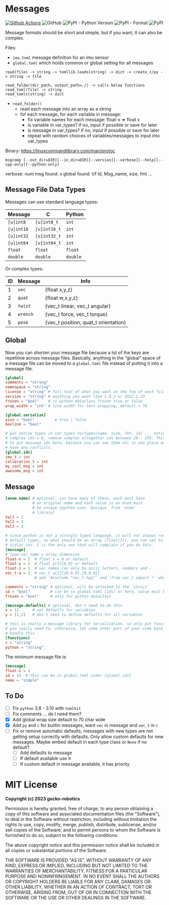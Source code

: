 # Messages
[![Github Actions](https://github.com/gecko-robotics/messages/actions/workflows/python.yml/badge.svg)](https://github.com/gecko-robotics/messages/actions/workflows/python.yml)
![GitHub](https://img.shields.io/github/license/gecko-robotics/messages)
![PyPI - Python Version](https://img.shields.io/pypi/pyversions/gecko_messages.svg)
![PyPI - Format](https://img.shields.io/pypi/format/gecko_messages.svg)
![PyPI](https://img.shields.io/pypi/v/gecko_messages.svg)

Message formats should be short and simple, but if you want, it can also be complex.

Files:

- `imu.toml`  message definition for an imu sensor
- `global.toml` which holds common or global setting for all messages

```
read(file) -> string -> tomllib.loads(string) -> dict -> create_c/py -> string -> file

read_folder(dir_path, output_path=./) -> calls below functions
read_toml(file) -> string
read_tomls(string) -> dict
```

- `read_folder()`
    - read each message into an array as a string
    - for each message, for each variable in message:
        - fix variable names for each message: float-x => float x
        - is variable in var_types? if no, input if possible or save for later
        - is message in var_types? if no, input if possible or save for later
        - repeat with random choices of variables/messages to input into var_types

Binary:
https://linuxcommandlibrary.com/man/protoc

```
msgcomp [--out_dir=DIR][--in_dir=DIR][--version][--verbose][--help][--cpp-only][--python-only]
```

verbose:
num msg found: x
global found: t/f
Id, Msg_name, size, fmt
…

## Message File Data Types

Messages can use standard language types:

| Message    | C            | Python   |
|------------|--------------|----------|
| `[u]int8`  | `[u]int8_t`  | `int`    |
| `[u]int16` | `[u]int16_t` | `int`    |
| `[u]int32` | `[u]int32_t` | `int`    |
| `[u]int64` | `[u]int64_t` | `int`    |
| `float`    | `float`      | `float`  |
| `double`   | `double`     | `double` |

Or complex types:

| ID | Message  | Info                             |
|----|----------|----------------------------------|
| 1  | `vec`    | {float x,y,z}
| 2  | `quat`   | {float w,x,y,z}
| 3  | `twist`  | {vec_t linear, vec_t angular}
| 4  | `wrench` | {vec_t force, vec_t torque}
| 5  | `pose`   | {vec_t position, quat_t orientation}


## Global

Now you can shorten your message file because a lot of the keys are repetitive across
message files. Basically, anything in the “global” space of a message file can be moved
to a `global.toml` file instead of putting it into a message file.

```toml
[global]
comments = "string"
namespace = "string"
license = "string" # full text of what you want at the top of each file
version = "string" # anything you want like 1.0.2 or 2022.2.23
frozen = "bool"    # is python dataclass frozen true or false
wrap_width = "int" # line width for text wrapping, default = 70

[global.serialize]
yivo = "bool"         # true | false
mavlink = "bool"

# put native types in var_types VarTypes(name, size, fmt, id) ... native ids = 0,
# complex ids > 0, remove complex altogether ids between 20 - 255. This is nice
# to put message ids here, because you can see them all in one place and know you don’t
# have any conflicts.
[global.ids]
imu_t = int
calibration_t = int
my_cool_msg = int
awesome_msg = int
```

## Message

```toml
[enum.name] # optional, can have many of these, each must have
            # an original name and each value in an enum must
            # be unique (python uses `@unique` from `enum`
            # library)
Val1 = 1
Val2 = 2
Val3 = 3

# since python is not a strongly typed language, it will not always respect
# default types, so what should be an array (float[3]), you can set to a
# scalar int. C is the only one that will complain if you do this.
[message]
# type-var_name = array_dimension
float-x = 1  # float x = 0 or default
float-y = 2  # float y[2]{0,0} or default
float-z = 1  # var names can only be ascii letters, numbers and -
vec_t-a = 2  # vec_t a[2]{{0,0,0},{0,0,0}}
             # add `#include “vec_t.hpp”` and `from vec_t import *` when generated

comments = "string" # optional, will be attached to the `struct`
id = "bool"         # can be in global.toml [ids] or here, value must be between 20 - 255
frozen = "bool"     # only for python dataclass

[message.defaults] # optional, don't need to do this
x = 12      # set defaults for variables
y = [1,2]   # don't need to define defaults for all variables

# this is really a message library for serialization, so only put functions if
# you really need to, otherwise, let some other part of your code base
# handle this
[functions]
c = "string"
python = "string"
```

The minimum message file is:

```toml
[message]
float-x = 1
id = 33  # this can be in global.toml under [global.ids]
name = "simple"
```

## To Do

- [ ] Fix `python` 3.8 - 3.10 with `tomlkit`
- [ ] Fix comments ... do I need them?
- [x] Add global wrap size default to 70 char wide
- [x] Add `py` and `c` for builtin messages, want `vec` in message and `vec_t` in `c`
- [ ] Fix or remove automatic defaults, messages with new types are not
      getting setup correctly with defaults. Only allow custom defaults
      for new messages. Maybe embed default in each type class or `None`
      if no default?
    - [ ] Add defaults to message
    - [ ] If default available use it
    - [ ] If custom default in message available, it has priority

# MIT License

**Copyright (c) 2023 gecko-robotics**

Permission is hereby granted, free of charge, to any person obtaining a copy
of this software and associated documentation files (the "Software"), to deal
in the Software without restriction, including without limitation the rights
to use, copy, modify, merge, publish, distribute, sublicense, and/or sell
copies of the Software, and to permit persons to whom the Software is
furnished to do so, subject to the following conditions:

The above copyright notice and this permission notice shall be included in all
copies or substantial portions of the Software.

THE SOFTWARE IS PROVIDED "AS IS", WITHOUT WARRANTY OF ANY KIND, EXPRESS OR
IMPLIED, INCLUDING BUT NOT LIMITED TO THE WARRANTIES OF MERCHANTABILITY,
FITNESS FOR A PARTICULAR PURPOSE AND NONINFRINGEMENT. IN NO EVENT SHALL THE
AUTHORS OR COPYRIGHT HOLDERS BE LIABLE FOR ANY CLAIM, DAMAGES OR OTHER
LIABILITY, WHETHER IN AN ACTION OF CONTRACT, TORT OR OTHERWISE, ARISING FROM,
OUT OF OR IN CONNECTION WITH THE SOFTWARE OR THE USE OR OTHER DEALINGS IN THE
SOFTWARE.
